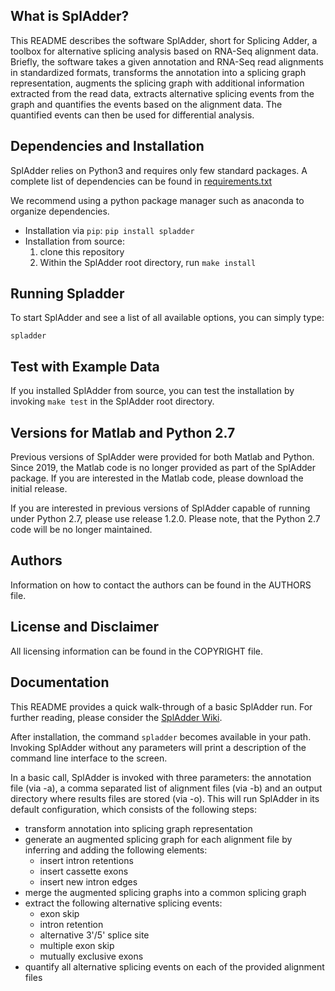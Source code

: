 What is SplAdder?
-----------------

This README describes the software SplAdder, short for Splicing Adder, a toolbox
for alternative splicing analysis based on RNA-Seq alignment data. Briefly, the
software takes a given annotation and RNA-Seq read alignments in standardized
formats, transforms the annotation into a splicing graph representation,
augments the splicing graph with additional information extracted from the read data,
extracts alternative splicing events from the graph and quantifies the events
based on the alignment data. The quantified events can then be used for
differential analysis.

Dependencies and Installation
------------------------------------

SplAdder relies on Python3 and requires only few standard packages. A complete list of dependencies can be found in [requirements.txt](requirements.txt)

We recommend using a python package manager such as anaconda to organize dependencies.

* Installation via `pip`: `pip install spladder`
* Installation from source:
   1. clone this repository
   2. Within the SplAdder root directory, run `make install`


Running Spladder
--------------------

To start SplAdder and see a list of all available options, you can simply type:
```
spladder
```


Test with Example Data
---------------------------

If you installed SplAdder from source, you can test the installation by invoking ```make test``` in the SplAdder root directory.


Versions for Matlab and Python 2.7
----------------------------------
Previous versions of SplAdder were provided for both Matlab and Python. Since 2019, the
Matlab code is no longer provided as part of the SplAdder package. If you are
interested in the Matlab code, please download the initial release. 

If you are interested in previous versions of SplAdder capable of running under Python 2.7, please use
release 1.2.0. Please note, that the Python 2.7 code will be no longer maintained.


Authors
-------

Information on how to contact the authors can be found in the AUTHORS file.

License and Disclaimer
----------------------

All licensing information can be found in the COPYRIGHT file.

Documentation
-------------

This README provides a quick walk-through of a basic SplAdder run. For further
reading, please consider the [SplAdder Wiki](https://github.com/ratschlab/spladder/wiki).

After installation, the command `spladder` becomes available in your path.
Invoking SplAdder without any parameters will print a description of the
command line interface to the screen.

In a basic call, SplAdder is invoked with three parameters: the annotation file
(via -a), a comma separated list of alignment files (via -b) and an output
directory where results files are stored (via -o). This will run SplAdder in its
default configuration, which consists of the following steps:

* transform annotation into splicing graph representation
* generate an augmented splicing graph for each alignment file by inferring and
  adding the following elements:
    - insert intron retentions
    - insert cassette exons
    - insert new intron edges
* merge the augmented splicing graphs into a common splicing graph
* extract the following alternative splicing events:
    - exon skip
    - intron retention
    - alternative 3'/5' splice site
    - multiple exon skip
    - mutually exclusive exons
* quantify all alternative splicing events on each of the provided alignment
  files
